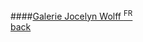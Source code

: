 ####[Galerie Jocelyn Wolff <sup>FR</sup>](http://www.galeriewolff.com)
<br />
<a href="" class="back">back</a>